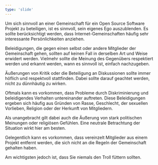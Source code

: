 ```yaml
---
type: 'slide'
---
```

Um sich sinnvoll an einer Gemeinschaft für ein Open Source Software Projekt zu beteiligen, 
ist es sinnvoll, sein eigenes Ego auszublenden. 
Es sollte berücksichtigt werden, dass Internet-Gemeinschaften häufig sehr interessante Persönlichkeiten anziehen.

Beleidigungen, die gegen einen selbst oder andere Mitglieder der Gemeinschaft gehen, sollten auf keinen Fall in derselben Art und Weise erwidert werden. 
Vielmehr sollte die Meinung des Gegenübers respektiert werden und erkannt werden, wann es sinnvoll ist, einfach nachzugeben.

Äußerungen von Kritik oder die Beteiligung an Diskussionen sollte immer höflich und respektvoll stattfinden. Dabei sollte darauf geachtet werden, nicht zu dünnhäutig zu wirken.

Oftmals kann es vorkommen, dass Probleme durch Diskriminierung und beleidigendes Verhalten untereinander auftreten. 
Diese Beleidigungen ergeben sich häufig aus Gründen von Rasse, Geschlecht, der sexuellen Vorlieben, Religion oder der Herkunft von Mitgliedern.

Als unangebracht gilt dabei auch die Äußerung von stark politischen Meinungen oder religiösen Gefühlen. Eine neutrale Betrachtung der Situation wirkt hier am besten.

Gelegentlich kann es vorkommen, dass vereinzelt Mitglieder aus einem Projekt entfernt werden, die sich nicht an die Regeln der Gemeinschaft gehalten haben.

Am wichtigsten jedoch ist, dass Sie niemals den Troll füttern sollten.